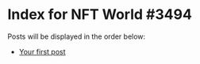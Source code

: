 # Index for NFT World #3494
Posts will be displayed in the order below:

- [Your first post](./001-first.md)

